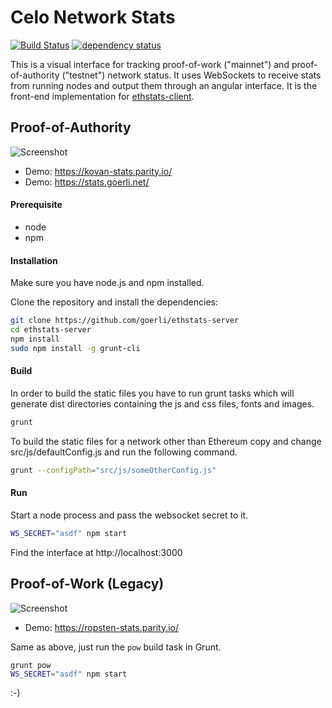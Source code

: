 Celo Network Stats
===============================================
[![Build Status][travis-image]][travis-url] [![dependency status][dep-image]][dep-url]

This is a visual interface for tracking proof-of-work ("mainnet") and proof-of-authority ("testnet") network status. It uses WebSockets to receive stats from running nodes and output them through an angular interface. It is the front-end implementation for [ethstats-client](https://github.com/goerli/ethstats-client).

## Proof-of-Authority
![Screenshot](src/images/screenshot-poa.png "Screenshot POA")

* Demo: https://kovan-stats.parity.io/
* Demo: https://stats.goerli.net/

#### Prerequisite
* node
* npm

#### Installation
Make sure you have node.js and npm installed.

Clone the repository and install the dependencies:

```bash
git clone https://github.com/goerli/ethstats-server
cd ethstats-server
npm install
sudo npm install -g grunt-cli
```

#### Build
In order to build the static files you have to run grunt tasks which will generate dist directories containing the js and css files, fonts and images.

```bash
grunt
```

To build the static files for a network other than Ethereum copy and change src/js/defaultConfig.js and run the following command.

```bash
grunt --configPath="src/js/someOtherConfig.js"
```

#### Run
Start a node process and pass the websocket secret to it.

```bash
WS_SECRET="asdf" npm start
```
Find the interface at http://localhost:3000

## Proof-of-Work (Legacy)

![Screenshot](src/images/screenshot-pow.png "Screenshot POW")

* Demo: https://ropsten-stats.parity.io/

Same as above, just run the `pow` build task in Grunt.

```bash
grunt pow
WS_SECRET="asdf" npm start
```

:-)

[travis-image]: https://travis-ci.org/goerli/ethstats-server.svg
[travis-url]: https://travis-ci.org/goerli/ethstats-server
[dep-image]: https://david-dm.org/goerli/ethstats-server.svg
[dep-url]: https://david-dm.org/goerli/ethstats-server
